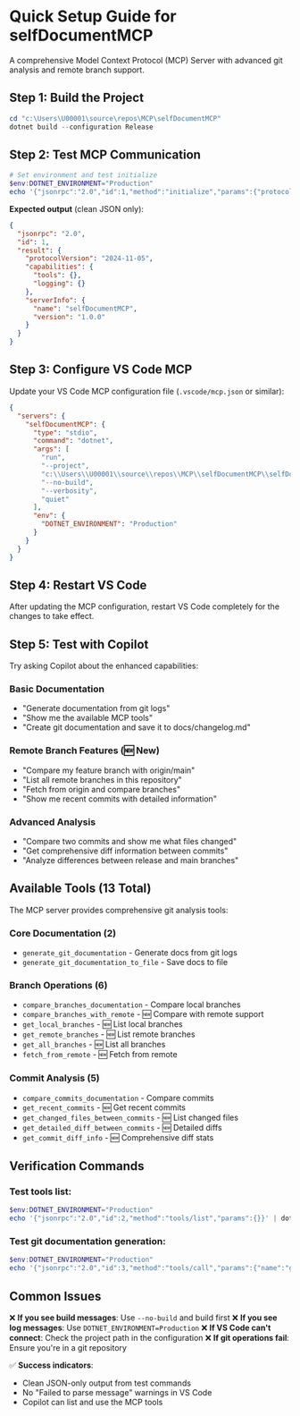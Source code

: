 # Quick Setup Guide for selfDocumentMCP

A comprehensive Model Context Protocol (MCP) Server with advanced git analysis and remote branch support.

## Step 1: Build the Project

```powershell
cd "c:\Users\U00001\source\repos\MCP\selfDocumentMCP"
dotnet build --configuration Release
```

## Step 2: Test MCP Communication

```powershell
# Set environment and test initialize
$env:DOTNET_ENVIRONMENT="Production"
echo '{"jsonrpc":"2.0","id":1,"method":"initialize","params":{"protocolVersion":"2024-11-05","capabilities":{},"clientInfo":{"name":"test","version":"1.0.0"}}}' | dotnet run --no-build --verbosity quiet
```

**Expected output** (clean JSON only):

```json
{
  "jsonrpc": "2.0",
  "id": 1,
  "result": {
    "protocolVersion": "2024-11-05",
    "capabilities": {
      "tools": {},
      "logging": {}
    },
    "serverInfo": {
      "name": "selfDocumentMCP",
      "version": "1.0.0"
    }
  }
}
```

## Step 3: Configure VS Code MCP

Update your VS Code MCP configuration file (`.vscode/mcp.json` or similar):

```json
{
  "servers": {
    "selfDocumentMCP": {
      "type": "stdio",
      "command": "dotnet",
      "args": [
        "run",
        "--project",
        "c:\\Users\\U00001\\source\\repos\\MCP\\selfDocumentMCP\\selfDocumentMCP.csproj",
        "--no-build",
        "--verbosity",
        "quiet"
      ],
      "env": {
        "DOTNET_ENVIRONMENT": "Production"
      }
    }
  }
}
```

## Step 4: Restart VS Code

After updating the MCP configuration, restart VS Code completely for the changes to take effect.

## Step 5: Test with Copilot

Try asking Copilot about the enhanced capabilities:

### Basic Documentation

- "Generate documentation from git logs"
- "Show me the available MCP tools"
- "Create git documentation and save it to docs/changelog.md"

### Remote Branch Features (🆕 New)

- "Compare my feature branch with origin/main"
- "List all remote branches in this repository"
- "Fetch from origin and compare branches"
- "Show me recent commits with detailed information"

### Advanced Analysis

- "Compare two commits and show me what files changed"
- "Get comprehensive diff information between commits"
- "Analyze differences between release and main branches"

## Available Tools (13 Total)

The MCP server provides comprehensive git analysis tools:

### Core Documentation (2)

- `generate_git_documentation` - Generate docs from git logs
- `generate_git_documentation_to_file` - Save docs to file

### Branch Operations (6)

- `compare_branches_documentation` - Compare local branches
- `compare_branches_with_remote` - 🆕 Compare with remote support
- `get_local_branches` - 🆕 List local branches
- `get_remote_branches` - 🆕 List remote branches
- `get_all_branches` - 🆕 List all branches
- `fetch_from_remote` - 🆕 Fetch from remote

### Commit Analysis (5)

- `compare_commits_documentation` - Compare commits
- `get_recent_commits` - 🆕 Get recent commits
- `get_changed_files_between_commits` - 🆕 List changed files
- `get_detailed_diff_between_commits` - 🆕 Detailed diffs
- `get_commit_diff_info` - 🆕 Comprehensive diff stats

## Verification Commands

### Test tools list:

```powershell
$env:DOTNET_ENVIRONMENT="Production"
echo '{"jsonrpc":"2.0","id":2,"method":"tools/list","params":{}}' | dotnet run --no-build --verbosity quiet
```

### Test git documentation generation:

```powershell
$env:DOTNET_ENVIRONMENT="Production"
echo '{"jsonrpc":"2.0","id":3,"method":"tools/call","params":{"name":"generate_git_documentation","arguments":{"maxCommits":5}}}' | dotnet run --no-build --verbosity quiet
```

## Common Issues

❌ **If you see build messages**: Use `--no-build` and build first
❌ **If you see log messages**: Use `DOTNET_ENVIRONMENT=Production`
❌ **If VS Code can't connect**: Check the project path in the configuration
❌ **If git operations fail**: Ensure you're in a git repository

✅ **Success indicators**:

- Clean JSON-only output from test commands
- No "Failed to parse message" warnings in VS Code
- Copilot can list and use the MCP tools
